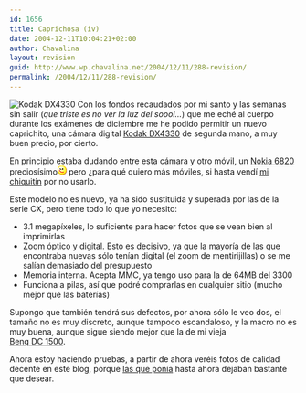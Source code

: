 ```yaml
---
id: 1656
title: Caprichosa (iv)
date: 2004-12-11T10:04:21+02:00
author: Chavalina
layout: revision
guid: http://www.wp.chavalina.net/2004/12/11/288-revision/
permalink: /2004/12/11/288-revision/
---
```

<img class="imgizqda" src="http://www.chavalina.net/imagenes/fotos/dx4330.jpg" alt="Kodak DX4330" /> Con los fondos recaudados por mi santo y las semanas sin salir (_que triste es no ver la luz del soool…_) que me eché al cuerpo durante los exámenes de diciembre me he podido permitir un nuevo caprichito, una cámara digital <a href="http://quesabesde.com/camdig/productos/cam284g.asp" target="_blank">Kodak DX4330</a> de segunda mano, a muy buen precio, por cierto.

En principio estaba dudando entre esta cámara y otro móvil, un <a href="http://www.nokia.es/telefonos/modelos/nokia6820/index_id6820.jsp" target="_blank">Nokia 6820</a> preciosísimo![emo](/imagenes/emoticonos/guino.gif) pero ¿para qué quiero más móviles, si hasta vendí <a href="http://www.chavalina.net/comentar.php?idpost=198" target="_blank">mi chiquitín</a> por no usarlo.

Este modelo no es nuevo, ya ha sido sustituida y superada por las de la serie CX, pero tiene todo lo que yo necesito:

  * 3.1 megapíxeles, lo suficiente para hacer fotos que se vean bien al imprimirlas
  * Zoom óptico y digital. Esto es decisivo, ya que la mayoría de las que encontraba nuevas sólo tenían digital (el zoom de mentirijillas) o se me salían demasiado del presupuesto
  * Memoria interna. Acepta MMC, ya tengo uso para la de 64MB del 3300
  * Funciona a pilas, así que podré comprarlas en cualquier sitio (mucho mejor que las baterías)

Supongo que también tendrá sus defectos, por ahora sólo le veo dos, el tamaño no es muy discreto, aunque tampoco escandaloso, y la macro no es muy buena, aunque sigue siendo mejor que la de mi vieja  
<a href="http://www.benq.com/_la/sp/cameras/camera_dc1500.html" target="_blank">Benq DC 1500</a>.

Ahora estoy haciendo pruebas, a partir de ahora veréis fotos de calidad decente en este blog, porque <a href="http://www.chavalina.net/comentar.php?idpost=29" target="_blank">las que ponía</a> hasta ahora dejaban bastante que desear.